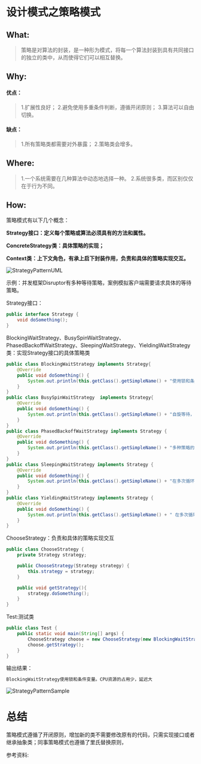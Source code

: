 # 设计模式之策略模式
## What:

>策略是对算法的封装，是一种形为模式，将每一个算法封装到具有共同接口的独立的类中，从而使得它们可以相互替换。


## Why:
#### 优点：
>1.扩展性良好；
2.避免使用多重条件判断，遵循开闭原则；
3.算法可以自由切换。

#### 缺点：
>1.所有策略类都需要对外暴露；
2.策略类会增多。


## Where:
>1.一个系统需要在几种算法中动态地选择一种。
2.系统很多类，而区别仅仅在于行为不同。

## How:

策略模式有以下几个概念：

**Strategy接口：定义每个策略或算法必须具有的方法和属性。**

**ConcreteStrategy类：具体策略的实现；** 

**Context类：上下文角色，有承上启下封装作用，负责和具体的策略实现交互。**


![StrategyPatternUML](https://raw.githubusercontent.com/MuggleLee/PicGo/master/%E8%AE%BE%E8%AE%A1%E6%A8%A1%E5%BC%8F/%E7%AD%96%E7%95%A5%E6%A8%A1%E5%BC%8F/StrategyPatternUML.png)

示例：并发框架Disruptor有多种等待策略，案例模拟客户端需要请求具体的等待策略。

Strategy接口：
```java
public interface Strategy {
    void doSomething();
}
```
BlockingWaitStrategy、BusySpinWaitStrategy、PhasedBackoffWaitStrategy、SleepingWaitStrategy、YieldingWaitStrategy类：实现Strategy接口的具体策略类
```java
public class BlockingWaitStrategy implements Strategy{
    @Override
    public void doSomething() {
        System.out.println(this.getClass().getSimpleName() + "使用锁和条件变量。CPU资源的占用少，延迟大");
    }
}
public class BusySpinWaitStrategy  implements Strategy{
    @Override
    public void doSomething() {
        System.out.println(this.getClass().getSimpleName() + "自旋等待，类似Linux Kernel使用的自旋锁。低延迟但同时对CPU资源的占用也多");
    }
}
public class PhasedBackoffWaitStrategy implements Strategy {
    @Override
    public void doSomething() {
        System.out.println(this.getClass().getSimpleName() + "多种策略的综合，CPU资源的占用少，延迟大");
    }
}
public class SleepingWaitStrategy implements Strategy {
    @Override
    public void doSomething() {
        System.out.println(this.getClass().getSimpleName() + "在多次循环尝试不成功后，选择让出CPU，等待下次调度，多次调度后仍不成功，尝试前睡眠一个纳秒级别的时间再尝试。这种策略平衡了延迟和CPU资源占用，但延迟不均匀");
    }
}
public class YieldingWaitStrategy implements Strategy {
    @Override
    public void doSomething() {
        System.out.println(this.getClass().getSimpleName() + " 在多次循环尝试不成功后，选择让出CPU，等待下次调。平衡了延迟和CPU资源占用，但延迟也比较均匀");
    }
}
```
ChooseStrategy：负责和具体的策略实现交互
```java
public class ChooseStrategy {
    private Strategy strategy;

    public ChooseStrategy(Strategy strategy) {
        this.strategy = strategy;
    }

    public void getStrategy(){
        strategy.doSomething();
    }
}

```




Test:测试类
```java
public class Test {
    public static void main(String[] args) {
        ChooseStrategy choose = new ChooseStrategy(new BlockingWaitStrategy());
        choose.getStrategy();
    }
}
```
输出结果：
```java
BlockingWaitStrategy使用锁和条件变量。CPU资源的占用少，延迟大
```


![StrategyPatternSample](https://raw.githubusercontent.com/MuggleLee/PicGo/master/%E8%AE%BE%E8%AE%A1%E6%A8%A1%E5%BC%8F/%E7%AD%96%E7%95%A5%E6%A8%A1%E5%BC%8F/StrategyPatternSample.png)

# 总结

策略模式遵循了开闭原则，增加新的类不需要修改原有的代码，只需实现接口或者继承抽象类；同事策略模式也遵循了里氏替换原则，

参考资料:
